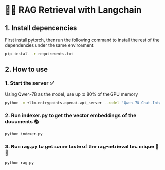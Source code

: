 # 🦜🔗 RAG Retrieval with Langchain

## 1. Install dependencies
First install pytorch, then run the following command to install the rest of the dependencies under the same environment:
```bash
pip install -r requirements.txt
```

## 2. How to use

### 1. Start the server ✅
Using Qwen-7B as the model, use up to 80% of the GPU 
memory
```bash
python -m vllm.entrypoints.openai.api_server --model 'Qwen-7B-Chat-Int4' --trust-remote-code -q gptq -dtype float16 --gpu-memory-utilization 0.8
```

### 2. Run indexer.py to get the vector embeddings of the documents 📚
```bash
python indexer.py
```

### 3. Run rag.py to get some taste of the rag-retrieval technique 🤖💬
```bash
python rag.py
```
